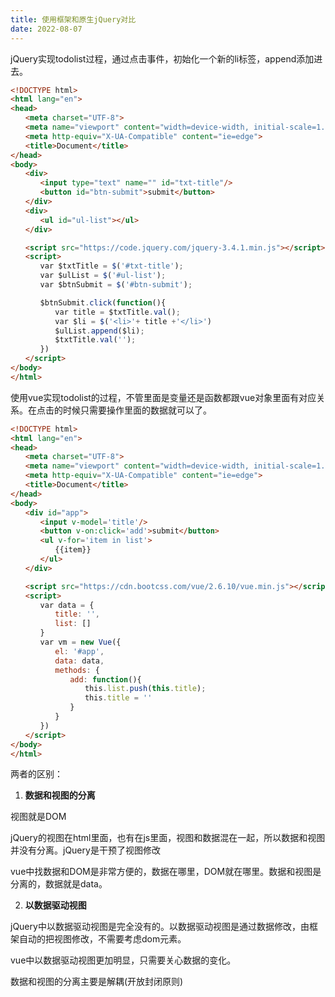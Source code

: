 ```yaml
---
title: 使用框架和原生jQuery对比
date: 2022-08-07
---
```


jQuery实现todolist过程，通过点击事件，初始化一个新的li标签，append添加进去。

```html
<!DOCTYPE html>
<html lang="en">
<head>
　　<meta charset="UTF-8">
　　<meta name="viewport" content="width=device-width, initial-scale=1.0">
　　<meta http-equiv="X-UA-Compatible" content="ie=edge">
　　<title>Document</title>
</head>
<body>
　　<div>
　　　　<input type="text" name="" id="txt-title"/>
　　　　<button id="btn-submit">submit</button>
　　</div>
　　<div>
　　　　<ul id="ul-list"></ul>
　　</div>

　　<script src="https://code.jquery.com/jquery-3.4.1.min.js"></script>
　　<script>
　　　　var $txtTitle = $('#txt-title');
　　　　var $ulList = $('#ul-list');
　　　　var $btnSubmit = $('#btn-submit');

　　　　$btnSubmit.click(function(){
　　　　　　var title = $txtTitle.val();
　　　　　　var $li = $('<li>'+ title +'</li>')
　　　　　　$ulList.append($li);
　　　　　　$txtTitle.val('');
　　　　})
　　</script>
</body>
</html>
```

使用vue实现todolist的过程，不管里面是变量还是函数都跟vue对象里面有对应关系。在点击的时候只需要操作里面的数据就可以了。

```html
<!DOCTYPE html>
<html lang="en">
<head>
　　<meta charset="UTF-8">
　　<meta name="viewport" content="width=device-width, initial-scale=1.0">
　　<meta http-equiv="X-UA-Compatible" content="ie=edge">
　　<title>Document</title>
</head>
<body>
　　<div id="app">
　　　　<input v-model='title'/>
　　　　<button v-on:click='add'>submit</button>
　　　　<ul v-for='item in list'>
　　　　　　{{item}}
　　　　</ul>
　　</div>

　　<script src="https://cdn.bootcss.com/vue/2.6.10/vue.min.js"></script>
　　<script>
　　　　var data = {
　　　　　　title: '',
　　　　　　list: []
　　　　}
　　　　var vm = new Vue({
　　　　　　el: '#app',
　　　　　　data: data,
　　　　　　methods: {
　　　　　　　　add: function(){
　　　　　　　　　　this.list.push(this.title);
　　　　　　　　　　this.title = ''
　　　　　　　　}
　　　　　　}
　　　　})
　　</script>
</body>
</html>
```

两者的区别：

1. **数据和视图的分离**

视图就是DOM

jQuery的视图在html里面，也有在js里面，视图和数据混在一起，所以数据和视图并没有分离。jQuery是干预了视图修改

vue中找数据和DOM是非常方便的，数据在哪里，DOM就在哪里。数据和视图是分离的，数据就是data。

2. **以数据驱动视图**

jQuery中以数据驱动视图是完全没有的。以数据驱动视图是通过数据修改，由框架自动的把视图修改，不需要考虑dom元素。

vue中以数据驱动视图更加明显，只需要关心数据的变化。

数据和视图的分离主要是解耦(开放封闭原则)